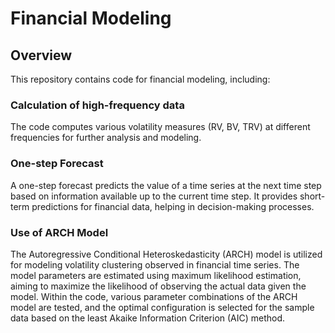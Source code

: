 # Financial Modeling

## Overview

This repository contains code for financial modeling, including:

### Calculation of high-frequency data
The code computes various volatility measures (RV, BV, TRV) at different frequencies for further analysis and modeling.


### One-step Forecast

A one-step forecast predicts the value of a time series at the next time step based on information available up to the current time step. It provides short-term predictions for financial data, helping in decision-making processes.

### Use of ARCH Model

The Autoregressive Conditional Heteroskedasticity (ARCH) model is utilized for modeling volatility clustering observed in financial time series. The model parameters are estimated using maximum likelihood estimation, aiming to maximize the likelihood of observing the actual data given the model. Within the code, various parameter combinations of the ARCH model are tested, and the optimal configuration is selected for the sample data based on the least Akaike Information Criterion (AIC) method.


